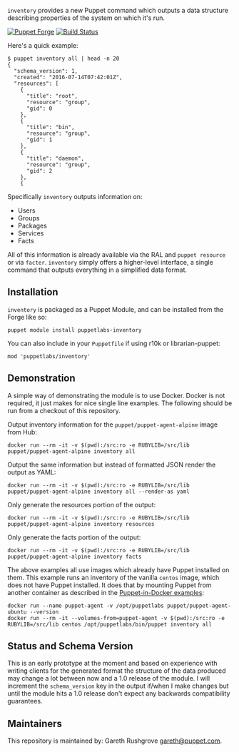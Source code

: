`inventory` provides a new Puppet command which outputs a data structure
describing properties of the system on which it's run.

[![Puppet Forge](http://img.shields.io/puppetforge/v/puppetlabs/inventory.svg)](https://forge.puppetlabs.com/puppetlabs/inventory) [![Build Status](https://secure.travis-ci.org/puppetlabs/puppetlabs-inventory.png)](http://travis-ci.org/puppetlabs/puppetlabs-inventory)

Here's a quick example:

```
$ puppet inventory all | head -n 20
{
  "schema_version": 1,
  "created": "2016-07-14T07:42:01Z",
  "resources": [
    {
      "title": "root",
      "resource": "group",
      "gid": 0
    },
    {
      "title": "bin",
      "resource": "group",
      "gid": 1
    },
    {
      "title": "daemon",
      "resource": "group",
      "gid": 2
    },
    {
```

Specifically `inventory` outputs information on:

* Users
* Groups
* Packages
* Services
* Facts

All of this information is already available via the RAL and `puppet
resource` or via `facter`. `inventory` simply offers a higher-level
interface, a single command that outputs everything in a simplified data
format.


## Installation

`inventory` is packaged as a Puppet Module, and can be installed from
the Forge like so:

    puppet module install puppetlabs-inventory

You can also include in your `Puppetfile` if using r10k or
librarian-puppet:

    mod 'puppetlabs/inventory'


## Demonstration

A simple way of demonstrating the module is to use Docker. Docker is
not required, it just makes for nice single line examples. The following
should be run from a checkout of this repository.


Output inventory information for the `puppet/puppet-agent-alpine` image
from Hub:

    docker run --rm -it -v $(pwd):/src:ro -e RUBYLIB=/src/lib puppet/puppet-agent-alpine inventory all

Output the same information but instead of formatted JSON render the
output as YAML:

    docker run --rm -it -v $(pwd):/src:ro -e RUBYLIB=/src/lib puppet/puppet-agent-alpine inventory all --render-as yaml

Only generate the resources portion of the output:

    docker run --rm -it -v $(pwd):/src:ro -e RUBYLIB=/src/lib puppet/puppet-agent-alpine inventory resources

Only generate the facts portion of the output:

    docker run --rm -it -v $(pwd):/src:ro -e RUBYLIB=/src/lib puppet/puppet-agent-alpine inventory facts

The above examples all use images which already have Puppet installed on
them. This example runs an inventory of the vanilla `centos` image,
which does not have Puppet installed. It does that by mounting Puppet
from another container as described in the [Puppet-in-Docker
examples](https://github.com/puppetlabs/puppet-in-docker-examples/tree/master/puppet-at-runtime):

    docker run --name puppet-agent -v /opt/puppetlabs puppet/puppet-agent-ubuntu --version
    docker run --rm -it --volumes-from=puppet-agent -v $(pwd):/src:ro -e RUBYLIB=/src/lib centos /opt/puppetlabs/bin/puppet inventory all


## Status and Schema Version

This is an early prototype at the moment and based on experience with
writing clients for the generated format the structure of the data
produced may change a lot between now and a 1.0 release of the module. I
will increment the `schema_version` key in the output if/when I make
changes but until the module hits a 1.0 release don't expect any
backwards compatibility guarantees.


## Maintainers

This repository is maintained by: Gareth Rushgrove <gareth@puppet.com>.
